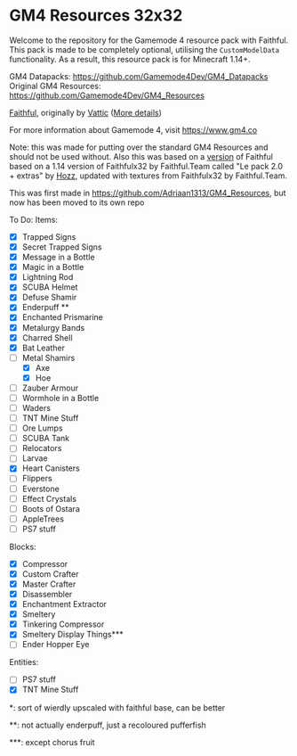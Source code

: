 # GM4 Resources 32x32
Welcome to the repository for the Gamemode 4 resource pack with Faithful. This pack is made to be completely optional, utilising the `CustomModelData` functionality. As a result, this resource pack is for Minecraft 1.14+.

GM4 Datapacks: https://github.com/Gamemode4Dev/GM4_Datapacks
Original GM4 Resources: https://github.com/Gamemode4Dev/GM4_Resources

[Faithful](https://github.com/FaithfulTeam/Faithful), originally by [Vattic](https://www.minecraftforum.net/members/Vattic) ([More details](https://www.youtube.com/watch?v=kgZYBTlwaVs))

For more information about Gamemode 4, visit https://www.gm4.co

Note: this was made for putting over the standard GM4 Resources and should not be used without.
Also this was based on a [version](https://dustertje.github.io/?url=lP2.0) of Faithful based on a 1.14 version of Faithfulx32 by Faithful.Team called "Le pack 2.0 + extras" by [Hozz](https://github.com/hozz8528), updated with textures from Faithfulx32 by Faithful.Team.

This was first made in https://github.com/Adriaan1313/GM4_Resources, but now has been moved to its own repo

To Do: Items:

- [x] Trapped Signs
- [x] Secret Trapped Signs
- [x] Message in a Bottle
- [x] Magic in a Bottle
- [x] Lightning Rod
- [x] SCUBA Helmet
- [x] Defuse Shamir
- [x] Enderpuff **
- [x] Enchanted Prismarine
- [x] Metalurgy Bands
- [x] Charred Shell
- [x] Bat Leather
- [ ] Metal Shamirs
   - [x] Axe 
   - [x] Hoe
- [ ] Zauber Armour
- [ ] Wormhole in a Bottle
- [ ] Waders
- [ ] TNT Mine Stuff
- [ ] Ore Lumps
- [ ] SCUBA Tank
- [ ] Relocators
- [ ] Larvae
- [x] Heart Canisters
- [ ] Flippers
- [ ] Everstone
- [ ] Effect Crystals
- [ ] Boots of Ostara
- [ ] AppleTrees
- [ ] PS7 stuff

Blocks:
- [x] Compressor
- [x] Custom Crafter
- [x] Master Crafter
- [x] Disassembler
- [x] Enchantment Extractor
- [x] Smeltery
- [x] Tinkering Compressor
- [x] Smeltery Display Things***
- [ ] Ender Hopper Eye

Entities:
- [ ] PS7 stuff
- [x] TNT Mine Stuff

*: sort of wierdly upscaled with faithful base, can be better

**: not actually enderpuff, just a recoloured pufferfish

***: except chorus fruit
